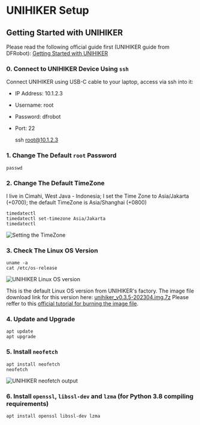 # UNIHIKER Setup

## Getting Started with UNIHIKER

Please read the following official guide first (UNIHIKER guide from DFRobot):
[Getting Started with UNIHIKER](https://www.unihiker.com/wiki/get-started)

### 0. Connect to UNIHIKER Device Using `ssh`

Connect UNIHIKER using USB-C cable to your laptop, access via ssh into it:

* IP Address: 10.1.2.3
* Username: root
* Password: dfrobot
* Port: 22

    ssh root@10.1.2.3


### 1. Change The Default `root` Password

    passwd

### 2. Change The Default TimeZone

I live in Cimahi, West Java - Indonesia; I set the Time Zone to Asia/Jakarta (+0700); the default TimeZone is Asia/Shanghai (+0800)

    timedatectl
    timedatectl set-timezone Asia/Jakarta
    timedatectl

![Setting the TimeZone](https://raw.githubusercontent.com/danito-net/UNIHIKER-Setup/main/images/timedatectl-set-timezone-to-asia-jakarta.png)

### 3. Check The Linux OS Version

    uname -a
    cat /etc/os-release

![UNIHIKER Linux OS version](https://raw.githubusercontent.com/danito-net/UNIHIKER-Setup/main/images/unihiker-linux-os-version.png)

This is the default Linux OS version from UNIHIKER's factory. The image file download link for this version here: [unihiker_v0.3.5-202304.img.7z](https://download3.dfrobot.com.cn/unihiker/img/unihiker_v0.3.5-202304.img.7z)
Please reffer to this [official tutorial for burning the image file](https://www.unihiker.com/wiki/burner).

### 4. Update and Upgrade

    apt update
    apt upgrade


### 5. Install `neofetch`

    apt install neofetch
    neofetch

![UNIHIKER neofetch output](https://raw.githubusercontent.com/danito-net/UNIHIKER-Setup/main/images/unihiker-neofetch.png)

### 6. Install `openssl`, `libssl-dev` and `lzma` (for Python 3.8 compiling requirements)

    apt install openssl libssl-dev lzma

